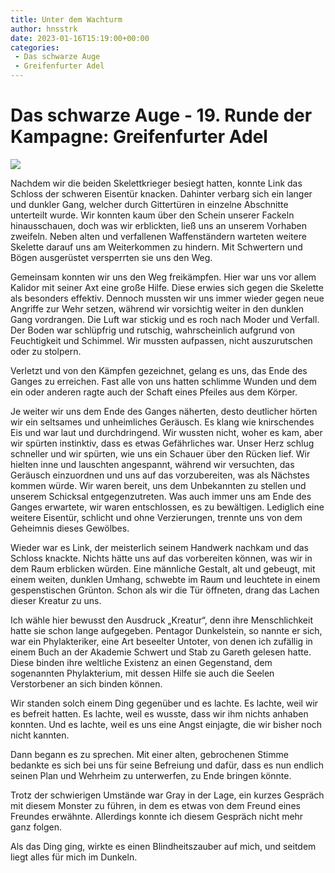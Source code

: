 ```yaml
---
title: Unter dem Wachturm
author: hnsstrk
date: 2023-01-16T15:19:00+00:00
categories:
 - Das schwarze Auge
 - Greifenfurter Adel
---
```

# Das schwarze Auge - 19. Runde der Kampagne: Greifenfurter Adel

![](/uploads/hnsstrk_dungeon_with_an_evil_male_human_necromancer_noble_magic_ec8649cf-5d80-466a-bcd1-a014dcfe4b53-768x512.png)

Nachdem wir die beiden Skelettkrieger besiegt hatten, konnte Link das Schloss der schweren Eisentür knacken. Dahinter verbarg sich ein langer und dunkler Gang, welcher durch Gittertüren in einzelne Abschnitte unterteilt wurde. Wir konnten kaum über den Schein unserer Fackeln hinausschauen, doch was wir erblickten, ließ uns an unserem Vorhaben zweifeln. Neben alten und verfallenen Waffenständern warteten weitere Skelette darauf uns am Weiterkommen zu hindern. Mit Schwertern und Bögen ausgerüstet versperrten sie uns den Weg.

Gemeinsam konnten wir uns den Weg freikämpfen. Hier war uns vor allem Kalidor mit seiner Axt eine große Hilfe. Diese erwies sich gegen die Skelette als besonders effektiv. Dennoch mussten wir uns immer wieder gegen neue Angriffe zur Wehr setzen, während wir vorsichtig weiter in den dunklen Gang vordrangen. Die Luft war stickig und es roch nach Moder und Verfall. Der Boden war schlüpfrig und rutschig, wahrscheinlich aufgrund von Feuchtigkeit und Schimmel. Wir mussten aufpassen, nicht auszurutschen oder zu stolpern.

Verletzt und von den Kämpfen gezeichnet, gelang es uns, das Ende des Ganges zu erreichen. Fast alle von uns hatten schlimme Wunden und dem ein oder anderen ragte auch der Schaft eines Pfeiles aus dem Körper.

Je weiter wir uns dem Ende des Ganges näherten, desto deutlicher hörten wir ein seltsames und unheimliches Geräusch. Es klang wie knirschendes Eis und war laut und durchdringend. Wir wussten nicht, woher es kam, aber wir spürten instinktiv, dass es etwas Gefährliches war. Unser Herz schlug schneller und wir spürten, wie uns ein Schauer über den Rücken lief. Wir hielten inne und lauschten angespannt, während wir versuchten, das Geräusch einzuordnen und uns auf das vorzubereiten, was als Nächstes kommen würde. Wir waren bereit, uns dem Unbekannten zu stellen und unserem Schicksal entgegenzutreten. Was auch immer uns am Ende des Ganges erwartete, wir waren entschlossen, es zu bewältigen. Lediglich eine weitere Eisentür, schlicht und ohne Verzierungen, trennte uns von dem Geheimnis dieses Gewölbes.

Wieder war es Link, der meisterlich seinem Handwerk nachkam und das Schloss knackte. Nichts hätte uns auf das vorbereiten können, was wir in dem Raum erblicken würden. Eine männliche Gestalt, alt und gebeugt, mit einem weiten, dunklen Umhang, schwebte im Raum und leuchtete in einem gespenstischen Grünton. Schon als wir die Tür öffneten, drang das Lachen dieser Kreatur zu uns.

Ich wähle hier bewusst den Ausdruck &#8222;Kreatur&#8220;, denn ihre Menschlichkeit hatte sie schon lange aufgegeben. Pentagor Dunkelstein, so nannte er sich, war ein Phylakteriker, eine Art beseelter Untoter, von denen ich zufällig in einem Buch an der Akademie Schwert und Stab zu Gareth gelesen hatte. Diese binden ihre weltliche Existenz an einen Gegenstand, dem sogenannten Phylakterium, mit dessen Hilfe sie auch die Seelen Verstorbener an sich binden können.

Wir standen solch einem Ding gegenüber und es lachte. Es lachte, weil wir es befreit hatten. Es lachte, weil es wusste, dass wir ihm nichts anhaben konnten. Und es lachte, weil es uns eine Angst einjagte, die wir bisher noch nicht kannten.

Dann begann es zu sprechen. Mit einer alten, gebrochenen Stimme bedankte es sich bei uns für seine Befreiung und dafür, dass es nun endlich seinen Plan und Wehrheim zu unterwerfen, zu Ende bringen könnte.

Trotz der schwierigen Umstände war Gray in der Lage, ein kurzes Gespräch mit diesem Monster zu führen, in dem es etwas von dem Freund eines Freundes erwähnte. Allerdings konnte ich diesem Gespräch nicht mehr ganz folgen.

Als das Ding ging, wirkte es einen Blindheitszauber auf mich, und seitdem liegt alles für mich im Dunkeln.